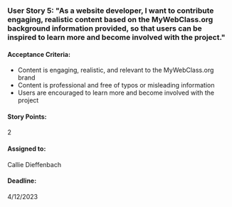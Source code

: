 ### User Story 5: "As a website developer, I want to contribute engaging, realistic content based on the MyWebClass.org background information provided, so that users can be inspired to learn more and become involved with the project."

#### Acceptance Criteria: 
- Content is engaging, realistic, and relevant to the MyWebClass.org brand
- Content is professional and free of typos or misleading information
- Users are encouraged to learn more and become involved with the project

#### Story Points: 
2

#### Assigned to: 
Callie Dieffenbach

#### Deadline: 
4/12/2023
